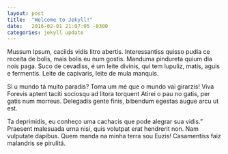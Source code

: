 ```yaml
---
layout: post
title:  "Welcome to Jekyll!"
date:   2016-02-01 21:07:05 -0300
categories: jekyll update
---
```


Mussum Ipsum, cacilds vidis litro abertis. Interessantiss quisso pudia ce receita de bolis, mais bolis eu num gostis. Manduma pindureta quium dia nois paga. Suco de cevadiss, é um leite divinis, qui tem lupuliz, matis, aguis e fermentis. Leite de capivaris, leite de mula manquis.

Si u mundo tá muito paradis? Toma um mé que o mundo vai girarzis! Viva Forevis aptent taciti sociosqu ad litora torquent Atirei o pau no gatis, per gatis num morreus. Delegadis gente finis, bibendum egestas augue arcu ut est.
<!-- leia-mais -->
Ta deprimidis, eu conheço uma cachacis que pode alegrar sua vidis.” Praesent malesuada urna nisi, quis volutpat erat hendrerit non. Nam vulputate dapibus. Quem manda na minha terra sou Euzis! Casamentiss faiz malandris se pirulitá.
